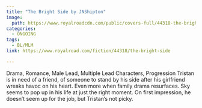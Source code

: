 ```yaml
---
title: "The Bright Side by JNShipton"
image:
  path: https://www.royalroadcdn.com/public/covers-full/44318-the-bright-side.jpg
categories:
  - ONGOING
tags:
  - BL/MLM
link: https://www.royalroad.com/fiction/44318/the-bright-side

---
```

Drama, Romance, Male Lead, Multiple Lead Characters, Progression
Tristan is in need of a friend, of someone to stand by his side after his girlfriend wreaks havoc on his heart. Even more when family drama resurfaces. Sky seems to pop up in his life at just the right moment. On first impression, he doesn’t seem up for the job, but Tristan’s not picky.

